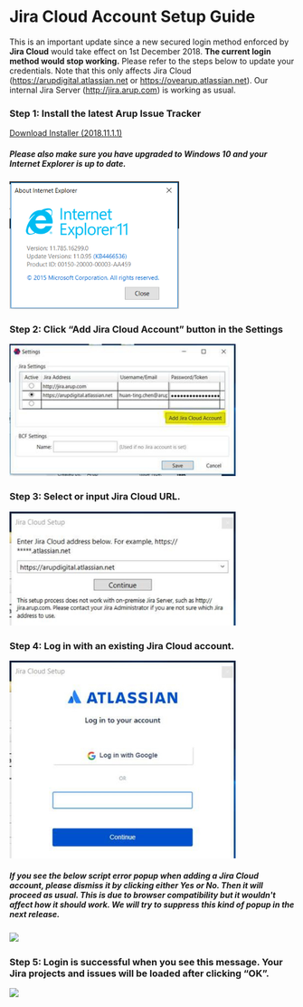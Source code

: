 # Jira Cloud Account Setup Guide
This is an important update since a new secured login method enforced by **Jira Cloud** would take effect on 1st December 2018. **The current login method would stop working.** Please refer to the steps below to update your credentials. Note that this only affects Jira Cloud (https://arupdigital.atlassian.net or https://ovearup.atlassian.net). Our internal Jira Server (http://jira.arup.com) is working as usual.

### Step 1: Install the latest Arup Issue Tracker
[Download Installer (2018.11.1.1)](https://github.com/ArupAus/issue-tracker/releases/download/2018.11.01.01/Case_Issue_Tracker_2018.11.01.01.msi)

##### Please also make sure you have upgraded to Windows 10 and your Internet Explorer is up to date.
<img src="https://raw.githubusercontent.com/ArupAus/issue-tracker/master/Documentation/images/JiraCloudLogin_6.png" width="300">

### Step 2: Click “Add Jira Cloud Account” button in the Settings
<img src="https://raw.githubusercontent.com/ArupAus/issue-tracker/master/Documentation/images/JiraCloudLogin_1.jpg" width="400">

### Step 3: Select or input Jira Cloud URL.
<img src="https://raw.githubusercontent.com/ArupAus/issue-tracker/master/Documentation/images/JiraCloudLogin_2.jpg" width="400">

### Step 4: Log in with an existing Jira Cloud account.
<img src="https://raw.githubusercontent.com/ArupAus/issue-tracker/master/Documentation/images/JiraCloudLogin_3.jpg" width="400">

##### If you see the below script error popup when adding a Jira Cloud account, please dismiss it by clicking either Yes or No. Then it will proceed as usual. This is due to browser compatibility but it wouldn't affect how it should work. We will try to suppress this kind of popup in the next release.
<img src="https://raw.githubusercontent.com/ArupAus/issue-tracker/master/Documentation/images/JiraCloudLogin_5.jpg" width="400">

### Step 5: Login is successful when you see this message. Your Jira projects and issues will be loaded after clicking “OK”.
<img src="https://raw.githubusercontent.com/ArupAus/issue-tracker/master/Documentation/images/JiraCloudLogin_4.png" width="400">
